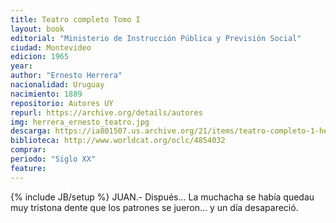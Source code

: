 ```yaml
---
title: Teatro completo Tomo I
layout: book
editorial: "Ministerio de Instrucción Pública y Previsión Social"
ciudad: Montevideo
edicion: 1965
year: 
author: "Ernesto Herrera"
nacionalidad: Uruguay
nacimiento: 1889
repositorio: Autores UY
repurl: https://archive.org/details/autores
img: herrera_ernesto_teatro.jpg
descarga: https://ia801507.us.archive.org/21/items/teatro-completo-1-herrera-ernesto/Teatro%20Completo%201%20-%20Herrera%2C%20Ernesto.pdf
biblioteca: http://www.worldcat.org/oclc/4854032
comprar: 
periodo: "Siglo XX"
feature: 
---
```

{% include JB/setup %}
JUAN.- Dispués... La muchacha se había quedau muy tristona dente que los patrones se jueron... y un día desapareció.
